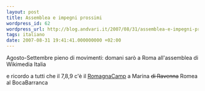 ```yaml
---
layout: post
title: Assemblea e impegni prossimi
wordpress_id: 62
wordpress_url: http://blog.andvari.it/2007/08/31/assemblea-e-impegni-prossimi/
tags: italiano
date: 2007-08-31 19:41:41.000000000 +02:00
---
```

Agosto-Settembre pieno di movimenti: domani sarò a Roma all'assemblea di Wikimedia Italia

e ricordo a tutti che il 7,8,9 c'è il <a href="http://www.barcamp.org/RomagnaCamp">RomagnaCamp</a> a Marina <del>di Ravenna</del> Romea al BocaBarranca
